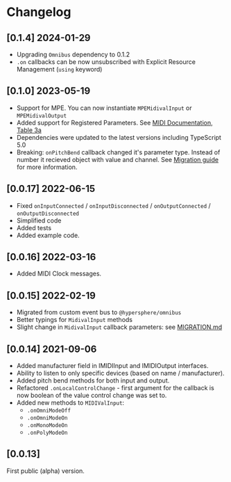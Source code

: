 # Changelog

## [0.1.4] 2024-01-29
- Upgrading `Omnibus` dependency to 0.1.2
- `.on` callbacks can be now unsubscribed with Explicit Resource Management (`using` keyword)

## [0.1.0] 2023-05-19
- Support for MPE. You can now instantiate `MPEMidivalInput` or `MPEMidivalOutput`
- Added support for Registered Parameters. See [MIDI Documentation, Table 3a](https://www.midi.org/specifications-old/item/table-3-control-change-messages-data-bytes-2)
- Dependencies were updated to the latest versions including TypeScript 5.0
- Breaking: `onPitchBend` callback changed it's parameter type. Instead of number it recieved object with value and channel. See [Migration guide](./MIGRATION.md) for more information.

## [0.0.17] 2022-06-15
- Fixed `onInputConnected` / `onInputDisconnected` / `onOutputConnected` / `onOutputDisconnected`
- Simplified code
- Added tests
- Added example code.

## [0.0.16] 2022-03-16
- Added MIDI Clock messages.

## [0.0.15] 2022-02-19

- Migrated from custom event bus to `@hypersphere/omnibus`
- Better typings for `MidivalInput` methods
- Slight change in `MidivalInput` callback parameters: see [MIGRATION.md](./MIGRATION.md)

## [0.0.14] 2021-09-06

- Added manufacturer field in IMIDIInput and IMIDIOutput interfaces.
- Ability to listen to only specific devices (based on name / manufacturer).
- Added pitch bend methods for both input and output.
- Refactored `.onLocalControlChange` - first argument for the callback is now boolean of the value control change was set to.
- Added new methods to `MIDIValInput`:
  - `.onOmniModeOff`
  - `.onOmniModeOn`
  - `.onMonoModeOn`
  - `.onPolyModeOn`

## [0.0.13]

First public (alpha) version.

